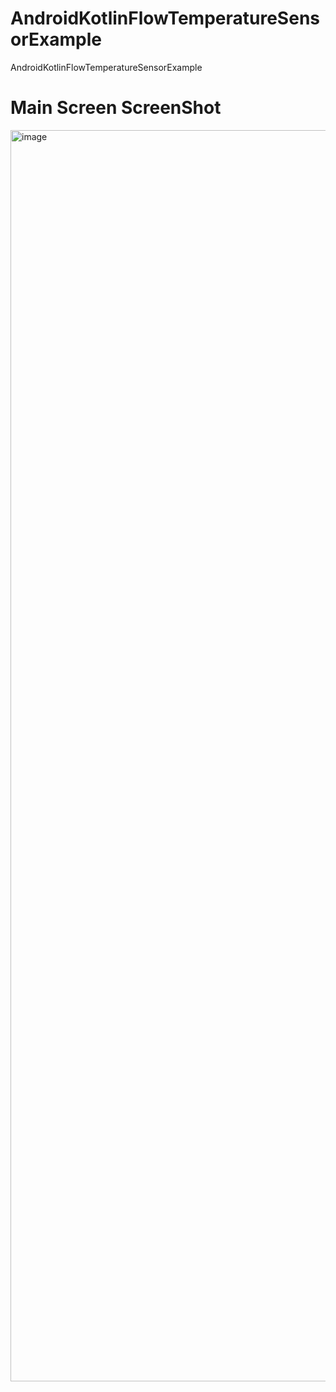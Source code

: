 # AndroidKotlinFlowTemperatureSensorExample
AndroidKotlinFlowTemperatureSensorExample

# Main Screen ScreenShot
<img width="3840" height="2002" alt="image" src="https://github.com/user-attachments/assets/7f573ca5-2df3-4cc5-84bc-1ea83b9cc247" />
